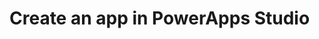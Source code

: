 <properties pageTitle="Create an app in PowerApps" description="Create your first app in PowerApps Studio, including importing data and adding controls" services="kratosapps" authors="AFTOwen"
 />

# Create an app in PowerApps Studio